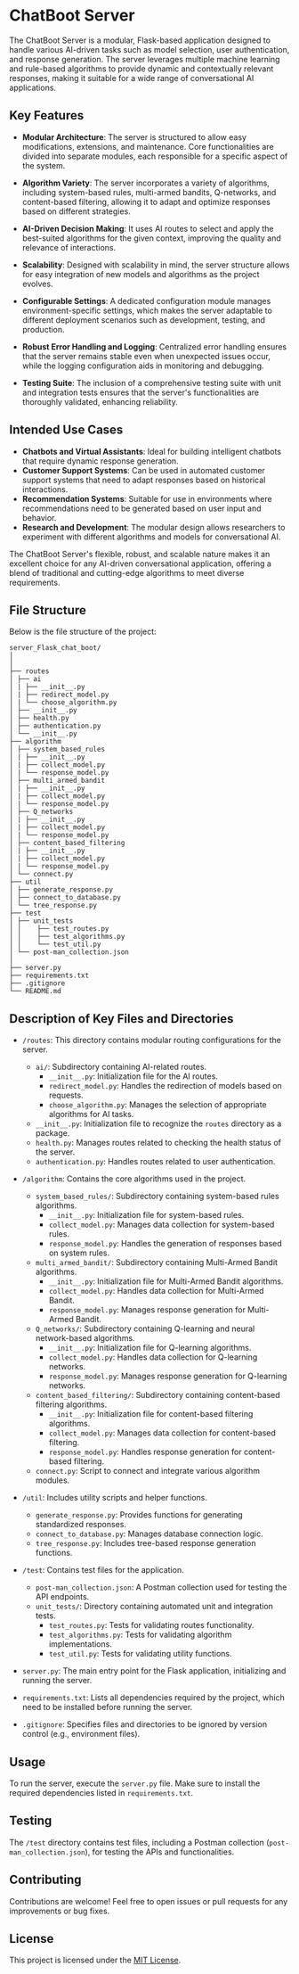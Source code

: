# ChatBoot Server

The ChatBoot Server is a modular, Flask-based application designed to handle various AI-driven tasks such as model selection, user authentication, and response generation. The server leverages multiple machine learning and rule-based algorithms to provide dynamic and contextually relevant responses, making it suitable for a wide range of conversational AI applications.

## Key Features

- **Modular Architecture**: The server is structured to allow easy modifications, extensions, and maintenance. Core functionalities are divided into separate modules, each responsible for a specific aspect of the system.
  
- **Algorithm Variety**: The server incorporates a variety of algorithms, including system-based rules, multi-armed bandits, Q-networks, and content-based filtering, allowing it to adapt and optimize responses based on different strategies.

- **AI-Driven Decision Making**: It uses AI routes to select and apply the best-suited algorithms for the given context, improving the quality and relevance of interactions.

- **Scalability**: Designed with scalability in mind, the server structure allows for easy integration of new models and algorithms as the project evolves.

- **Configurable Settings**: A dedicated configuration module manages environment-specific settings, which makes the server adaptable to different deployment scenarios such as development, testing, and production.

- **Robust Error Handling and Logging**: Centralized error handling ensures that the server remains stable even when unexpected issues occur, while the logging configuration aids in monitoring and debugging.

- **Testing Suite**: The inclusion of a comprehensive testing suite with unit and integration tests ensures that the server's functionalities are thoroughly validated, enhancing reliability.

## Intended Use Cases

- **Chatbots and Virtual Assistants**: Ideal for building intelligent chatbots that require dynamic response generation.
- **Customer Support Systems**: Can be used in automated customer support systems that need to adapt responses based on historical interactions.
- **Recommendation Systems**: Suitable for use in environments where recommendations need to be generated based on user input and behavior.
- **Research and Development**: The modular design allows researchers to experiment with different algorithms and models for conversational AI.

The ChatBoot Server's flexible, robust, and scalable nature makes it an excellent choice for any AI-driven conversational application, offering a blend of traditional and cutting-edge algorithms to meet diverse requirements.

## File Structure

Below is the file structure of the project:

```
server_Flask_chat_boot/
│
│
├── routes
│ ├── ai
│ | ├── __init__.py
│ | ├── redirect_model.py
│ | └── choose_algorithm.py
│ ├── __init__.py
│ ├── health.py
│ ├── authentication.py
│ └── __init__.py
├── algorithm
│ ├── system_based_rules
│ | ├── __init__.py
│ | ├── collect_model.py
│ | └── response_model.py
│ ├── multi_armed_bandit
│ | ├── __init__.py
│ | ├── collect_model.py
│ | └── response_model.py
│ ├── Q_networks
│ | ├── __init__.py
│ | ├── collect_model.py
│ | └── response_model.py
│ ├── content_based_filtering
│ | ├── __init__.py
│ | ├── collect_model.py
│ | └── response_model.py
│ └── connect.py
├── util
│ ├── generate_response.py
│ ├── connect_to_database.py
│ └── tree_response.py
├── test
│ ├── unit_tests
│ │    ├── test_routes.py
│ │    ├── test_algorithms.py
│ │    └── test_util.py
│ └── post-man_collection.json
│
├── server.py
├── requirements.txt
├── .gitignore
└── README.md
```


## Description of Key Files and Directories

- `/routes`: This directory contains modular routing configurations for the server.
  - `ai/`: Subdirectory containing AI-related routes.
    - `__init__.py`: Initialization file for the AI routes.
    - `redirect_model.py`: Handles the redirection of models based on requests.
    - `choose_algorithm.py`: Manages the selection of appropriate algorithms for AI tasks.
  - `__init__.py`: Initialization file to recognize the `routes` directory as a package.
  - `health.py`: Manages routes related to checking the health status of the server.
  - `authentication.py`: Handles routes related to user authentication.

- `/algorithm`: Contains the core algorithms used in the project.
  - `system_based_rules/`: Subdirectory containing system-based rules algorithms.
    - `__init__.py`: Initialization file for system-based rules.
    - `collect_model.py`: Manages data collection for system-based rules.
    - `response_model.py`: Handles the generation of responses based on system rules.
  - `multi_armed_bandit/`: Subdirectory containing Multi-Armed Bandit algorithms.
    - `__init__.py`: Initialization file for Multi-Armed Bandit algorithms.
    - `collect_model.py`: Handles data collection for Multi-Armed Bandit.
    - `response_model.py`: Manages response generation for Multi-Armed Bandit.
  - `Q_networks/`: Subdirectory containing Q-learning and neural network-based algorithms.
    - `__init__.py`: Initialization file for Q-learning algorithms.
    - `collect_model.py`: Handles data collection for Q-learning networks.
    - `response_model.py`: Manages response generation for Q-learning networks.
  - `content_based_filtering/`: Subdirectory containing content-based filtering algorithms.
    - `__init__.py`: Initialization file for content-based filtering algorithms.
    - `collect_model.py`: Manages data collection for content-based filtering.
    - `response_model.py`: Handles response generation for content-based filtering.
  - `connect.py`: Script to connect and integrate various algorithm modules.

- `/util`: Includes utility scripts and helper functions.
  - `generate_response.py`: Provides functions for generating standardized responses.
  - `connect_to_database.py`: Manages database connection logic.
  - `tree_response.py`: Includes tree-based response generation functions.

- `/test`: Contains test files for the application.
  - `post-man_collection.json`: A Postman collection used for testing the API endpoints.
  - `unit_tests/`: Directory containing automated unit and integration tests.
    - `test_routes.py`: Tests for validating routes functionality.
    - `test_algorithms.py`: Tests for validating algorithm implementations.
    - `test_util.py`: Tests for validating utility functions.

- `server.py`: The main entry point for the Flask application, initializing and running the server.

- `requirements.txt`: Lists all dependencies required by the project, which need to be installed before running the server.

- `.gitignore`: Specifies files and directories to be ignored by version control (e.g., environment files).


## Usage

To run the server, execute the `server.py` file. Make sure to install the required dependencies listed in `requirements.txt`.

## Testing

The `/test` directory contains test files, including a Postman collection (`post-man_collection.json`), for testing the APIs and functionalities.

## Contributing

Contributions are welcome! Feel free to open issues or pull requests for any improvements or bug fixes.

## License

This project is licensed under the [MIT License](LICENSE).